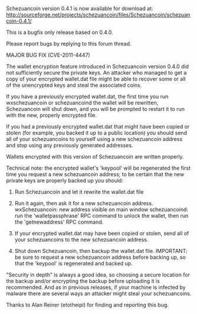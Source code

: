 Schezuancoin version 0.4.1 is now available for download at:
http://sourceforge.net/projects/schezuancoin/files/Schezuancoin/schezuancoin-0.4.1/

This is a bugfix only release based on 0.4.0.

Please report bugs by replying to this forum thread.

MAJOR BUG FIX  (CVE-2011-4447)

The wallet encryption feature introduced in Schezuancoin version 0.4.0 did not sufficiently secure the private keys. An attacker who
managed to get a copy of your encrypted wallet.dat file might be able to recover some or all of the unencrypted keys and steal the
associated coins.

If you have a previously encrypted wallet.dat, the first time you run wxschezuancoin or schezuancoind the wallet will be rewritten, Schezuancoin will
shut down, and you will be prompted to restart it to run with the new, properly encrypted file.

If you had a previously encrypted wallet.dat that might have been copied or stolen (for example, you backed it up to a public
location) you should send all of your schezuancoins to yourself using a new schezuancoin address and stop using any previously generated addresses.

Wallets encrypted with this version of Schezuancoin are written properly.

Technical note: the encrypted wallet's 'keypool' will be regenerated the first time you request a new schezuancoin address; to be certain that the
new private keys are properly backed up you should:

1. Run Schezuancoin and let it rewrite the wallet.dat file

2. Run it again, then ask it for a new schezuancoin address.
wxSchezuancoin: new address visible on main window
schezuancoind: run the 'walletpassphrase' RPC command to unlock the wallet,  then run the 'getnewaddress' RPC command.

3. If your encrypted wallet.dat may have been copied or stolen, send all of your schezuancoins to the new schezuancoin address.

4. Shut down Schezuancoin, then backup the wallet.dat file.
IMPORTANT: be sure to request a new schezuancoin address before backing up, so that the 'keypool' is regenerated and backed up.

"Security in depth" is always a good idea, so choosing a secure location for the backup and/or encrypting the backup before uploading it is recommended. And as in previous releases, if your machine is infected by malware there are several ways an attacker might steal your schezuancoins.

Thanks to Alan Reiner (etotheipi) for finding and reporting this bug.
